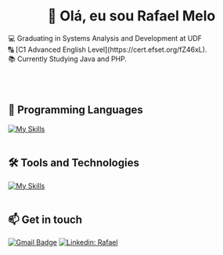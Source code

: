 <h1 align="center">👋 Olá, eu sou Rafael Melo</h1>

<p align="left">
  💻 Graduating in Systems Analysis and Development at UDF <br>
  🔠 [C1 Advanced English Level](https://cert.efset.org/fZ46xL). <br>
  📚 Currently Studying Java and PHP.
</p><br><br>


## 🚀 Programming Languages
[![My Skills](https://skillicons.dev/icons?i=java)](https://skillicons.dev)<br><br>

## 🛠️ Tools and Technologies
[![My Skills](https://skillicons.dev/icons?i=intellij,mysql,bootstrap,git,github)](https://skillicons.dev)<br><br>

## 📫 Get in touch

[![Gmail Badge](https://img.shields.io/badge/-{rafaelmelodev223@gmail.com}-006bed?style=flat-square&logo=Gmail&logoColor=white&link=mailto:{SeuEmail})](mailto:{SeuEmail})
[![Linkedin: Rafael](https://img.shields.io/badge/-rafaelmelo-blue?style=flat-square&logo=Linkedin&logoColor=white&link=https://www.linkedin.com/in/devellenias/)](https://www.linkedin.com/in/rafael-melo-souza/)
<br><br>
